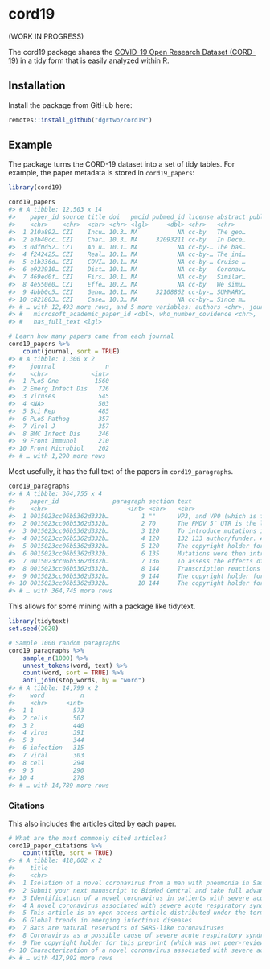 <!-- README.md is generated from README.Rmd. Please edit that file -->



# cord19

<!-- badges: start -->
<!-- badges: end -->

(WORK IN PROGRESS)

The cord19 package shares the [COVID-19 Open Research Dataset (CORD-19)](https://www.kaggle.com/allen-institute-for-ai/CORD-19-research-challenge#all_sources_metadata_2020-03-13.csv) in a tidy form that is easily analyzed within R.

## Installation

Install the package from GitHub here:

``` r
remotes::install_github("dgrtwo/cord19")
```

## Example

The package turns the CORD-19 dataset into a set of tidy tables. For example, the paper metadata is stored in `cord19_papers`:


```r
library(cord19)

cord19_papers
#> # A tibble: 12,503 x 14
#>    paper_id source title doi   pmcid pubmed_id license abstract publish_time
#>    <chr>    <chr>  <chr> <chr> <lgl>     <dbl> <chr>   <chr>           <dbl>
#>  1 210a892… CZI    Incu… 10.3… NA           NA cc-by   The geo…         2020
#>  2 e3b40cc… CZI    Char… 10.3… NA     32093211 cc-by   In Dece…         2020
#>  3 0df0d52… CZI    An u… 10.1… NA           NA cc-by-… The bas…         2020
#>  4 f242425… CZI    Real… 10.1… NA           NA cc-by-… The ini…         2020
#>  5 e1b336d… CZI    COVI… 10.1… NA           NA cc-by-… Cruise …         2020
#>  6 e923910… CZI    Dist… 10.1… NA           NA cc-by   Coronav…         2020
#>  7 469ed0f… CZI    Firs… 10.1… NA           NA cc-by   Similar…         2020
#>  8 4e550e0… CZI    Effe… 10.2… NA           NA cc-by   We simu…         2020
#>  9 4bbb0c5… CZI    Geno… 10.1… NA     32108862 cc-by-… SUMMARY…         2020
#> 10 c821803… CZI    Case… 10.3… NA           NA cc-by-… Since m…         2020
#> # … with 12,493 more rows, and 5 more variables: authors <chr>, journal <chr>,
#> #   microsoft_academic_paper_id <dbl>, who_number_covidence <chr>,
#> #   has_full_text <lgl>

# Learn how many papers came from each journal
cord19_papers %>%
    count(journal, sort = TRUE)
#> # A tibble: 1,300 x 2
#>    journal              n
#>    <chr>            <int>
#>  1 PLoS One          1560
#>  2 Emerg Infect Dis   726
#>  3 Viruses            545
#>  4 <NA>               503
#>  5 Sci Rep            485
#>  6 PLoS Pathog        357
#>  7 Virol J            357
#>  8 BMC Infect Dis     246
#>  9 Front Immunol      210
#> 10 Front Microbiol    202
#> # … with 1,290 more rows
```

Most usefully, it has the full text of the papers in `cord19_paragraphs`.


```r
cord19_paragraphs
#> # A tibble: 364,755 x 4
#>    paper_id               paragraph section text                               
#>    <chr>                      <int> <chr>   <chr>                              
#>  1 0015023cc06b5362d332b…         1 ""      VP3, and VP0 (which is further pro…
#>  2 0015023cc06b5362d332b…         2 70      The FMDV 5′ UTR is the largest kno…
#>  3 0015023cc06b5362d332b…         3 120     To introduce mutations into the PK…
#>  4 0015023cc06b5362d332b…         4 120     132 133 author/funder. All rights …
#>  5 0015023cc06b5362d332b…         5 120     The copyright holder for this prep…
#>  6 0015023cc06b5362d332b…         6 135     Mutations were then introduced int…
#>  7 0015023cc06b5362d332b…         7 136     To assess the effects of truncatio…
#>  8 0015023cc06b5362d332b…         8 144     Transcription reactions to produce…
#>  9 0015023cc06b5362d332b…         9 144     The copyright holder for this prep…
#> 10 0015023cc06b5362d332b…        10 144     The copyright holder for this prep…
#> # … with 364,745 more rows
```

This allows for some mining with a package like tidytext.


```r
library(tidytext)
set.seed(2020)

# Sample 1000 random paragraphs
cord19_paragraphs %>%
    sample_n(1000) %>%
    unnest_tokens(word, text) %>%
    count(word, sort = TRUE) %>%
    anti_join(stop_words, by = "word")
#> # A tibble: 14,799 x 2
#>    word          n
#>    <chr>     <int>
#>  1 1           573
#>  2 cells       507
#>  3 2           440
#>  4 virus       391
#>  5 3           344
#>  6 infection   315
#>  7 viral       303
#>  8 cell        294
#>  9 5           290
#> 10 4           278
#> # … with 14,789 more rows
```

### Citations

This also includes the articles cited by each paper.


```r
# What are the most commonly cited articles?
cord19_paper_citations %>%
    count(title, sort = TRUE)
#> # A tibble: 418,002 x 2
#>    title                                                                      n
#>    <chr>                                                                  <int>
#>  1 Isolation of a novel coronavirus from a man with pneumonia in Saudi A…   397
#>  2 Submit your next manuscript to BioMed Central and take full advantage…   295
#>  3 Identification of a novel coronavirus in patients with severe acute r…   236
#>  4 A novel coronavirus associated with severe acute respiratory syndrome    226
#>  5 This article is an open access article distributed under the terms an…   210
#>  6 Global trends in emerging infectious diseases                            193
#>  7 Bats are natural reservoirs of SARS-like coronaviruses                   177
#>  8 Coronavirus as a possible cause of severe acute respiratory syndrome     164
#>  9 The copyright holder for this preprint (which was not peer-reviewed) …   150
#> 10 Characterization of a novel coronavirus associated with severe acute …   149
#> # … with 417,992 more rows
```
